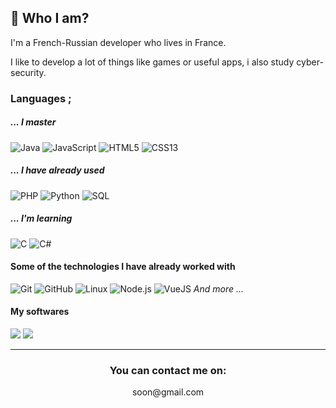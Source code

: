 ## 👋 Who I am?

I'm a French-Russian developer who lives in France.

I like to develop a lot of things like games or useful apps, i also study cyber-security.

### Languages ;

##### _... I master_

![Java](https://img.shields.io/badge/-Java-red?style=for-the-badge&logo=java)
![JavaScript](https://img.shields.io/badge/-JavaScript-red?style=for-the-badge&logo=javascript)
![HTML5](https://img.shields.io/badge/-HTML5-red?style=for-the-badge&logo=html5)
![CSS13](https://img.shields.io/badge/-CSS13-red?style=for-the-badge&logo=css13)

##### _... I have already used_

![PHP](https://img.shields.io/badge/-PHP-red?style=for-the-badge&logo=php)
![Python](https://img.shields.io/badge/-Python-red?style=for-the-badge&logo=python)
![SQL](https://img.shields.io/badge/-SQL-red?style=for-the-badge&logo=postgresql)

##### _... I'm learning_
![C](https://img.shields.io/badge/-C-red?style=for-the-badge&logo=c)
![C#](https://img.shields.io/badge/-csharp-red?style=for-the-badge&logo=c#)

#### Some of the technologies I have already worked with
![Git](https://img.shields.io/badge/-Git-E05D44?style=for-the-badge&logo=git&logoColor=F05032)
![GitHub](https://img.shields.io/badge/-GitHub-E05D44?style=for-the-badge&logo=github&logoColor=FFFFFF)
![Linux](https://img.shields.io/badge/-Linux-E05D44?style=for-the-badge&logo=linux&logoColor=FCC624)
![Node.js](https://img.shields.io/badge/-Node.js-E05D44?style=for-the-badge&logo=node.js&logoColor=339933)
![VueJS](https://img.shields.io/badge/-VueJS-E05D44?style=for-the-badge&logo=vue.js&logoColor=61DAFB)
_And more ..._

#### My softwares
<p>
  <img src="https://img.shields.io/badge/-Eclipse-E05D44?style=for-the-badge&logo=Eclipse&logoColor=ffffff" />
  <img src="https://img.shields.io/badge/-VsCode-E05D44?style=for-the-badge&logo=Visual-Studio-Code&logoColor=0083D0" />
</p>

___

<h3 align="center">You can contact me on:</h3>

<p align="center">
	soon@gmail.com
  </a>
</p>
